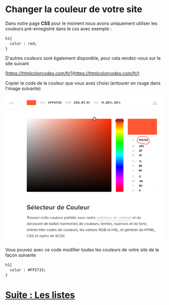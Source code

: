 # Changer la couleur de votre site

Dans notre page **CSS** pour le moment nous avons uniquement utiliser les couleurs pré-enregistré dans le css avec exemple :
````
h1{
  color : red;
}
````
D'autres couleurs sont également disponible, pour cela rendez-vous sur le site suivant 


[https://htmlcolorcodes.com/fr/](https://htmlcolorcodes.com/fr/)

Copier le code de la couleur que vous avez choisi (entourer en rouge dans l'image suivante)

![image](./couleurHTML.PNG)

Vous pouvez avec ce code modifier toutes les couleurs de votre site de la façon suivante 

````
h1{
  color : #FF5733;
}
````

# [Suite : Les listes](LISTE.md)
